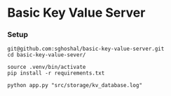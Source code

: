# Basic Key Value Server

### Setup
```
git@github.com:sghoshal/basic-key-value-server.git
cd basic-key-value-sever/

source .venv/bin/activate
pip install -r requirements.txt

python app.py "src/storage/kv_database.log"
```
